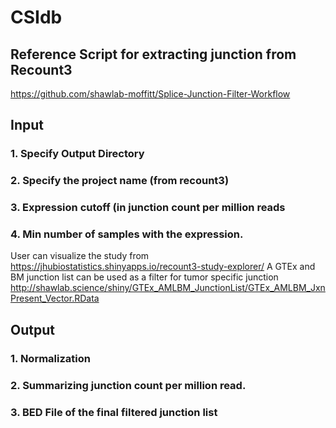 # CSIdb 

## Reference Script for extracting junction from Recount3
https://github.com/shawlab-moffitt/Splice-Junction-Filter-Workflow

## Input 
### 1. Specify Output Directory
### 2. Specify the project name (from recount3)
### 3. Expression cutoff (in junction count per million reads
### 4. Min number of samples with the expression.

User can visualize the study from https://jhubiostatistics.shinyapps.io/recount3-study-explorer/
A GTEx and BM junction list can be used as a filter for tumor specific junction
http://shawlab.science/shiny/GTEx_AMLBM_JunctionList/GTEx_AMLBM_JxnPresent_Vector.RData


## Output 
### 1. Normalization
### 2. Summarizing junction count per million read.
### 3. BED File of the final filtered junction list
